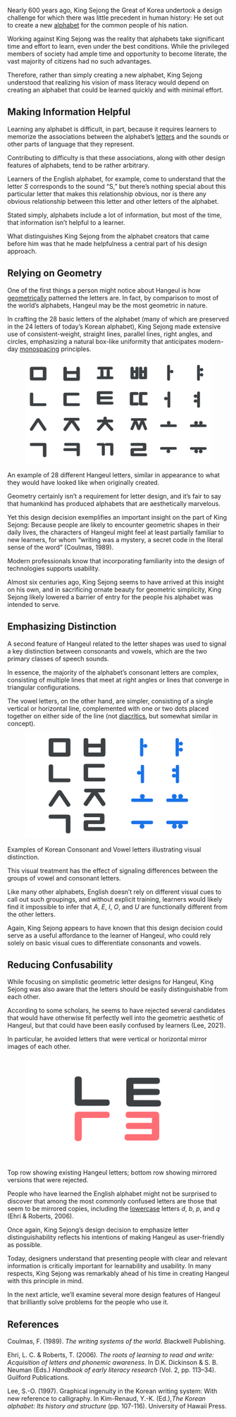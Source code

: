 Nearly 600 years ago, King Sejong the Great of Korea undertook a design challenge for which there was little precedent in human history: He set out to create a new [alphabet](/glossary/alphabet) for the common people of his nation.

Working against King Sejong was the reality that alphabets take significant time and effort to learn, even under the best conditions. While the privileged members of society had ample time and opportunity to become literate, the vast majority of citizens had no such advantages.

Therefore, rather than simply creating a new alphabet, King Sejong understood that realizing his vision of mass literacy would depend on creating an alphabet that could be learned quickly and with minimal effort.

## Making Information Helpful

Learning any alphabet is difficult, in part, because it requires learners to memorize the associations between the alphabet’s [letters](/glossary/letters) and the sounds or other parts of language that they represent.

Contributing to difficulty is that these associations, along with other design features of alphabets, tend to be rather arbitrary.

Learners of the English alphabet, for example, come to understand that the letter *S* corresponds to the sound “S,” but there’s nothing special about this particular letter that makes this relationship obvious, nor is there any obvious relationship between this letter and other letters of the alphabet.

Stated simply, alphabets include a lot of information, but most of the time, that information isn’t helpful to a learner.

What distinguishes King Sejong from the alphabet creators that came before him was that he made helpfulness a central part of his design approach.

## Relying on Geometry

One of the first things a person might notice about Hangeul is how [geometrically](/glossary/geometric) patterned the letters are. In fact, by comparison to most of the world’s alphabets, Hangeul may be the most geometric in nature.

In crafting the 28 basic letters of the alphabet (many of which are preserved in the 24 letters of today’s Korean alphabet), King Sejong made extensive use of consistent-weight, straight lines, parallel lines, right angles, and circles, emphasizing a natural box-like uniformity that anticipates modern-day [monospacing](/glossary/monospaced) principles.

<figure>

![28 different Hangeul letters.](images/hangeul_2_fig_1.svg)

</figure>
<figcaption>An example of 28 different Hangeul letters, similar in appearance to what they would have looked like when originally created.</figcaption>

Geometry certainly isn’t a requirement for letter design, and it’s fair to say that humankind has produced alphabets that are aesthetically marvelous.

Yet this design decision exemplifies an important insight on the part of King Sejong: Because people are likely to encounter geometric shapes in their daily lives, the characters of Hangeul might feel at least partially familiar to new learners, for whom “writing was a mystery, a secret code in the literal sense of the word” (Coulmas, 1989).

Modern professionals know that incorporating familiarity into the design of technologies supports usability.

Almost six centuries ago, King Sejong seems to have arrived at this insight on his own, and in sacrificing ornate beauty for geometric simplicity, King Sejong likely lowered a barrier of entry for the people his alphabet was intended to serve.

## Emphasizing Distinction

A second feature of Hangeul related to the letter shapes was used to signal a key distinction between consonants and vowels, which are the two primary classes of speech sounds.

In essence, the majority of the alphabet’s consonant letters are complex, consisting of multiple lines that meet at right angles or lines that converge in triangular configurations.

The vowel letters, on the other hand, are simpler, consisting of a single vertical or horizontal line, complemented with one or two dots placed together on either side of the line (not [diacritics](/glossary/diacritic_accent_marks), but somewhat similar in concept).

<figure>

![Some Korean Consonant and Vowel letters.](images/hangeul_2_fig_2.svg)

</figure>
<figcaption>Examples of Korean Consonant and Vowel letters illustrating visual distinction.</figcaption>

This visual treatment has the effect of signaling differences between the groups of vowel and consonant letters.

Like many other alphabets, English doesn’t rely on different visual cues to call out such groupings, and without explicit training, learners would likely find it impossible to infer that *A*, *E*, *I*, *O*, and *U* are functionally different from the other letters.

Again, King Sejong appears to have known that this design decision could serve as a useful affordance to the learner of Hangeul, who could rely solely on basic visual cues to differentiate consonants and vowels.

## Reducing Confusability

While focusing on simplistic geometric letter designs for Hangeul, King Sejong was also aware that the letters should be easily distinguishable from each other.

According to some scholars, he seems to have rejected several candidates that would have otherwise fit perfectly well into the geometric aesthetic of Hangeul, but that could have been easily confused by learners (Lee, 2021).

In particular, he avoided letters that were vertical or horizontal mirror images of each other.

<figure>

![Example of existing and rejected letters.](images/thumbnail.svg)

</figure>
<figcaption>Top row showing existing Hangeul letters; bottom row showing mirrored versions that were rejected.</figcaption>

People who have learned the English alphabet might not be surprised to discover that among the most commonly confused letters are those that seem to be mirrored copies, including the [lowercase](/glossary/uppercase_lowercase) letters *d*, *b*, *p*, and *q* (Ehri & Roberts, 2006).

Once again, King Sejong’s design decision to emphasize letter distinguishability reflects his intentions of making Hangeul as user-friendly as possible.

Today, designers understand that presenting people with clear and relevant information is critically important for learnability and usability. In many respects, King Sejong was remarkably ahead of his time in creating Hangeul with this principle in mind.

In the next article, we’ll examine several more design features of Hangeul that brilliantly solve problems for the people who use it.

## References

Coulmas, F. (1989). *The writing systems of the world*. Blackwell Publishing.

Ehri, L. C. & Roberts, T. (2006). *The roots of learning to read and write: Acquisition of letters and phonemic awareness*. In D.K. Dickinson & S. B. Neuman (Eds.) *Handbook of early literacy research* (Vol. 2, pp. 113–34). Guilford Publications.

Lee, S.-O. (1997). Graphical ingenuity in the Korean writing system: With new reference to calligraphy. In Kim-Renaud, Y.-K. (Ed.),*The Korean alphabet: Its history and structure* (pp. 107-116). University of Hawaii Press.
